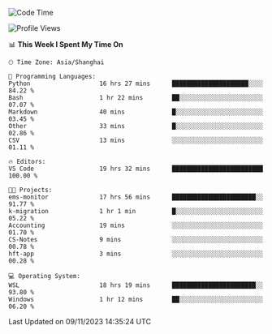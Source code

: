 <!--START_SECTION:waka-->
![Code Time](http://img.shields.io/badge/Code%20Time-1%2C354%20hrs%2050%20mins-blue)

![Profile Views](http://img.shields.io/badge/Profile%20Views-0-blue)

📊 **This Week I Spent My Time On** 

```text
🕑︎ Time Zone: Asia/Shanghai

💬 Programming Languages: 
Python                   16 hrs 27 mins      █████████████████████░░░░   84.22 % 
Bash                     1 hr 22 mins        ██░░░░░░░░░░░░░░░░░░░░░░░   07.07 % 
Markdown                 40 mins             █░░░░░░░░░░░░░░░░░░░░░░░░   03.45 % 
Other                    33 mins             █░░░░░░░░░░░░░░░░░░░░░░░░   02.86 % 
CSV                      13 mins             ░░░░░░░░░░░░░░░░░░░░░░░░░   01.11 % 

🔥 Editors: 
VS Code                  19 hrs 32 mins      █████████████████████████   100.00 % 

🐱‍💻 Projects: 
ems-monitor              17 hrs 56 mins      ███████████████████████░░   91.77 % 
k-migration              1 hr 1 min          █░░░░░░░░░░░░░░░░░░░░░░░░   05.22 % 
Accounting               19 mins             ░░░░░░░░░░░░░░░░░░░░░░░░░   01.70 % 
CS-Notes                 9 mins              ░░░░░░░░░░░░░░░░░░░░░░░░░   00.78 % 
hft-app                  3 mins              ░░░░░░░░░░░░░░░░░░░░░░░░░   00.28 % 

💻 Operating System: 
WSL                      18 hrs 19 mins      ███████████████████████░░   93.80 % 
Windows                  1 hr 12 mins        ██░░░░░░░░░░░░░░░░░░░░░░░   06.20 % 
```


 Last Updated on 09/11/2023 14:35:24 UTC
<!--END_SECTION:waka-->
